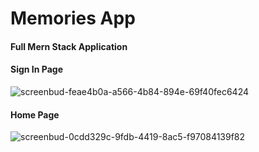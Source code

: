 # Memories App
#### Full Mern Stack Application
#### Sign In Page
![screenbud-feae4b0a-a566-4b84-894e-69f40fec6424](https://user-images.githubusercontent.com/65248360/158360028-09fb337d-d6e7-4b3c-9e4d-85a90ddceb1a.png)
#### Home Page
![screenbud-0cdd329c-9fdb-4419-8ac5-f97084139f82](https://user-images.githubusercontent.com/65248360/158360522-3a2a71ba-e46e-43e2-ad73-fb3131feb33f.png)
